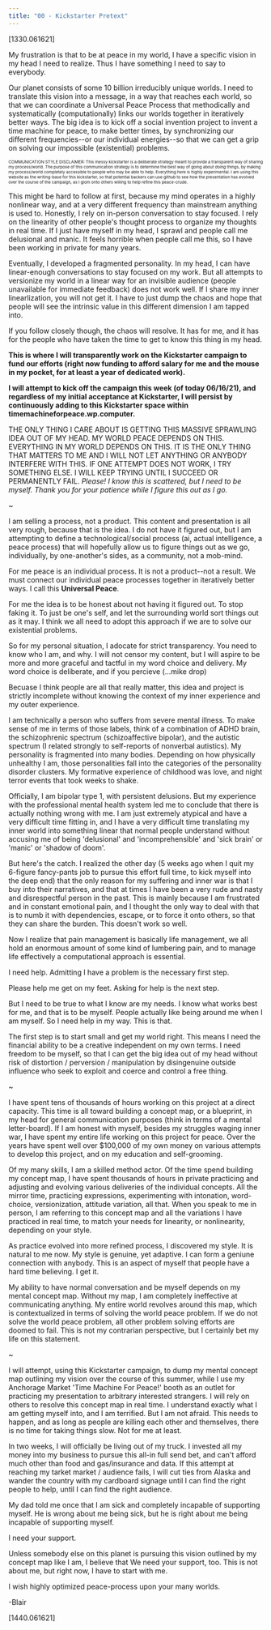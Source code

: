 ```yaml
---
title: "00 - Kickstarter Pretext"
---
```


[1330.061621]

My frustration is that to be at peace in my world, I have a specific vision in my head I need to realize. Thus I have something I need to say to everybody.

Our planet consists of some 10 billion irreducibly unique worlds. I need to translate this vision into a message, in a way that reaches each world, so that we can coordinate a Universal Peace Process that methodically and systematically (computationally) links our worlds together in iteratively better ways. The big idea is to kick off a social invention project to invent a time machine for peace, to make better times, by synchronizing our different frequencies--or our individual energies--so that we can get a grip on solving our impossible (existential) problems.

<p style="font-size:8px;">COMMUNICATION STYLE DISCLAIMER: This messy kickstarter is a deliberate strategy meant to provide a transparent way of sharing my process/world. The purpose of this communication strategy is to determine the best way of going about doing things, by making my process/world completely accessible to people who may be able to help. Everything here is highly experimental. I am using this website as the writing-base for this kickstarter, so that potential backers can use github to see how the presentation has evolved over the course of the campaign, as I glom onto others willing to help refine this peace-crude.<p>

This might be hard to follow at first, because my mind operates in a highly nonlinear way, and at a very different frequency than mainstream anything is used to. Honestly, I rely on in-person conversation to stay focused. I rely on the linearity of other people's thought process to organize my thoughts in real time. If I just have myself in my head, I sprawl and people call me delusional and manic. It feels horrible when people call me this, so I have been working in private for many years.

Eventually, I developed a fragmented personality. In my head, I can have linear-enough conversations to stay focused on my work. But all attempts to versionize my world in a linear way for an invisible audience (people unavailable for immediate feedback) does not work well. If I share my inner linearlization, you will not get it. I have to just dump the chaos and hope that people will see the intrinsic value in this different dimension I am tapped into.

If you follow closely though, the chaos will resolve. It has for me, and it has for the people who have taken the time to get to know this thing in my head.

**This is where I will transparently work on the Kickstarter campaign to fund our efforts (right now funding to afford salary for me and the mouse in my pocket, for at least a year of dedicated work).**

**I will attempt to kick off the campaign this week (of today 06/16/21), and regardless of my initial acceptance at Kickstarter, I will persist by continuously adding to this Kickstarter space within timemachineforpeace.wp.computer.**

THE ONLY THING I CARE ABOUT IS GETTING THIS MASSIVE SPRAWLING IDEA OUT OF MY HEAD. MY WORLD PEACE DEPENDS ON THIS. EVERYTHING IN MY WORLD DEPENDS ON THIS. IT IS THE ONLY THING THAT MATTERS TO ME AND I WILL NOT LET ANYTHING OR ANYBODY INTERFERE WITH THIS. IF ONE ATTEMPT DOES NOT WORK, I TRY SOMETHING ELSE. I WILL KEEP TRYING UNTIL I SUCCEED OR PERMANENTLY FAIL. _Please! I know this is scattered, but I need to be myself. Thank you for your patience while I figure this out as I go._

~

I am selling a process, not a product. This content and presentation is all very rough, because that is the idea. I do not have it figured out, but I am attempting to define a technological/social process (ai, actual intelligence, a peace process) that will hopefully allow us to figure things out as we go, individually, by one-another's sides, as a community, not a mob-mind.

For me peace is an individual process. It is not a product--not a result. We must connect our individual peace processes together in iteratively better ways. I call this **Universal Peace**.

For me the idea is to be honest about not having it figured out. To stop faking it. To just be one's self, and let the surrounding world sort things out as it may. I think we all need to adopt this approach if we are to solve our existential problems.

So for my personal situation, I adocate for strict transparency. You need to know who I am, and why. I will not censor my content, but I will aspire to be more and more graceful and tactful in my word choice and delivery. My word choice is deliberate, and if you percieve (...mike drop)

Becuase I think people are all that really matter, this idea and project is strictly incomplete without knowing the context of my inner experience and my outer experience.

I am technically a person who suffers from severe mental illness. To make sense of me in terms of those labels, think of a combination of ADHD brain, the schizophrenic spectrum (schizoaffective bipolar), and the autistic spectrum (I related strongly to self-reports of nonverbal autistics). My personality is fragmented into many bodies. Depending on how physically unhealthy I am, those personalities fall into the categories of the personality disorder clusters. My formative experience of childhood was love, and night terror events that took weeks to shake.

Officially, I am bipolar type 1, with persistent delusions. But my experience with the professional mental health system led me to conclude that there is actually nothing wrong with me. I am just extremely atypical and have a very difficult time fitting in, and I have a very difficult time translating my inner world into something linear that normal people understand without accusing me of being 'delusional' and 'incomprehensible' and 'sick brain' or 'manic' or 'shadow of doom'.

But here's the catch. I realized the other day (5 weeks ago when I quit my 6-figure fancy-pants job to pursue this effort full time, to kick myself into the deep end) that the only reason for my suffering and inner war is that I buy into their narratives, and that at times I have been a very rude and nasty and disrespectful person in the past. This is mainly because I am frustrated and in constant emotional pain, and I thought the only way to deal with that is to numb it with dependencies, escape, or to force it onto others, so that they can share the burden. This doesn't work so well.

Now I realize that pain management is basically life management, we all hold an enormous amount of some kind of lumbering pain, and to manage life effectively a computational approach is essential.

I need help. Admitting I have a problem is the necessary first step.

Please help me get on my feet. Asking for help is the next step.

But I need to be true to what I know are my needs. I know what works best for me, and that is to be myself. People actually like being around me when I am myself. So I need help in my way. This is that.

The first step is to start small and get my world right. This means I need the financial ability to be a creative independent on my own terms. I need freedom to be myself, so that I can get the big idea out of my head without risk of distortion / perversion / manipulation by disingenuine outside influence who seek to exploit and coerce and control a free thing.

~

I have spent tens of thousands of hours working on this project at a direct capacity. This time is all toward building a concept map, or a blueprint, in my head for general communication purposes (think in terms of a mental letter-board). If I am honest with myself, besides my struggles waging inner war, I have spent my entire life working on this project for peace. Over the years have spent well over $100,000 of my own money on various attempts to develop this project, and on my education and self-grooming.

Of my many skills, I am a skilled method actor. Of the time spend building my concept map, I have spent thousands of hours in private practicing and adjusting and evolving various deliveries of the individual concepts. All the mirror time, practicing expressions, experimenting with intonation, word-choice, versionization, attitude variation, all that. When you speak to me in person, I am referring to this concept map and all the variations I have practiced in real time, to match your needs for linearity, or nonlinearity, depending on your style.

As practice evolved into more refined process, I discovered my style. It is natural to me now. My style is genuine, yet adaptive. I can form a geniune connection with anybody. This is an aspect of myself that people have a hard time believing. I get it.

My ability to have normal conversation and be myself depends on my mental concept map. Without my map, I am completely ineffective at communicating anything. My entire world revolves around this map, which is contextualized in terms of solving the world peace problem. If we do not solve the world peace problem, all other problem solving efforts are doomed to fail. This is not my contrarian perspective, but I certainly bet my life on this statement.

~

I will attempt, using this Kickstarter campaign, to dump my mental concept map outlining my vision over the course of this summer, while I use my Anchorage Market 'Time Machine For Peace!' booth as an outlet for practicing my presentation to arbitrary interested strangers. I will rely on others to resolve this concept map in real time. I understand exactly what I am getting myself into, and I am terrified. But I am not afraid. This needs to happen, and as long as people are killing each other and themselves, there is no time for taking things slow. Not for me at least.

In two weeks, I will officially be living out of my truck. I invested all my money into my business to pursue this all-in full send bet, and can't afford much other than food and gas/insurance and data. If this attempt at reaching my tarket market / audience fails, I will cut ties from Alaska and wander the country with my cardboard signage until I can find the right people to help, until I can find the right audience.

My dad told me once that I am sick and completely incapable of supporting myself. He is wrong about me being sick, but he is right about me being incapable of supporting myself.

I need your support.

Unless somebody else on this planet is pursuing this vision outlined by my concept map like I am, I believe that We need your support, too. This is not about me, but right now, I have to start with me.

I wish highly optimized peace-process upon your many worlds.

-Blair

[1440.061621]
